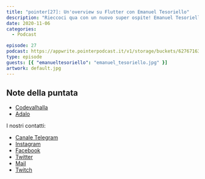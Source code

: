 ```yaml
---
title: "pointer[27]: Un'overview su Flutter con Emanuel Tesoriello"
description: "Rieccoci qua con un nuovo super ospite! Emanuel Tesoriello, CEO &amp; CoFounder di CodeValhalla! Emanuel è ragazzo giovane ed intraprendente. E' uno di quelli che, di voglia di fare, ne ha da vendere! Oggi ci racconta di un framework con cui lui lavora abitualmente e che sta prendendo sempre più piede: Flutter. In questa puntata, Emanuel ci fornisce un sacco di puntatori sul come utilizzarlo al meglio! Abbiamo anche fatto una piccola riflessione sul NoCoding e di quali sono potenzialità e limiti."
date: 2020-11-06
categories:
  - Podcast

episode: 27
podcast: https://appwrite.pointerpodcast.it/v1/storage/buckets/627671639088838cd12f/files/df26ec48-dc21-4988-a551-fe2990b51d3f/view?project=6276715aaae4d6008ec9
type: episode
guests: [{ "emanueltesoriello": "emanuel_tesoriello.jpg" }]
artwork: default.jpg
---
```


## Note della puntata

<!-- wp:list -->
<ul><li><a href="https://www.codevalhalla.com/">Codevalhalla</a></li><li><a href="https://www.adalo.com/">Adalo</a></li></ul>
<!-- /wp:list -->

I nostri contatti:

- [Canale Telegram](https://t.me/PointerPodcast)
- [Instagram](https://www.instagram.com/pointerpodcast/)
- [Facebook](https://www.facebook.com/pointerPodcast/)
- [Twitter](https://twitter.com/PointerPodcast)
- [Mail](info@pointerpodcast.it)
- [Twitch](https://www.twitch.tv/pointerpodcast)
